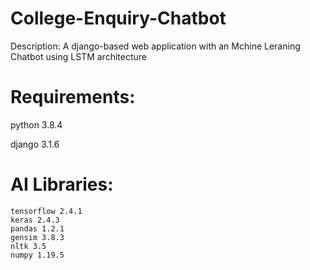 # College-Enquiry-Chatbot

Description: A django-based web application with an Mchine Leraning Chatbot using LSTM architecture

# Requirements:
  python 3.8.4
  
  django 3.1.6
    
 # AI Libraries:
    tensorflow 2.4.1
    keras 2.4.3
    pandas 1.2.1
    gensim 3.8.3
    nltk 3.5
    numpy 1.19.5

